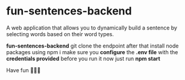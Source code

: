 # fun-sentences-backend
A web application that allows you to dynamically build a sentence by selecting words based on their word types.

**fun-sentences-backend**
git clone the endpoint 
after that install node packages using npm i
make sure you **configure** the **.env file** with the **credentials provided** before you run it
now just run **npm start**

Have fun 🤸🏾🎉
